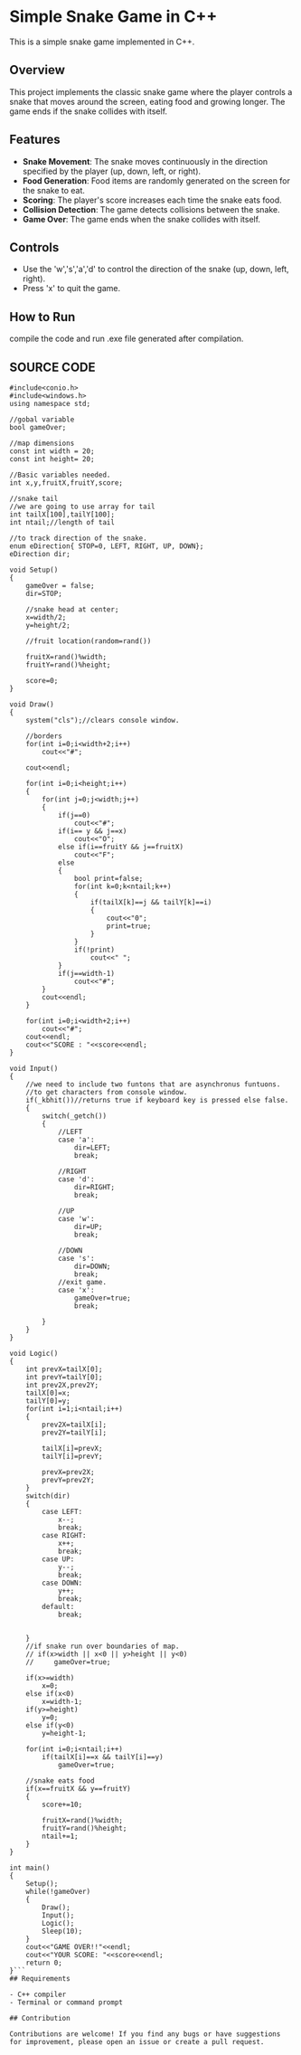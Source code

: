 # Simple Snake Game in C++

This is a simple snake game implemented in C++.

## Overview

This project implements the classic snake game where the player controls a snake that moves around the screen, eating food and growing longer. The game ends if the snake collides with itself.

## Features

- **Snake Movement**: The snake moves continuously in the direction specified by the player (up, down, left, or right).
- **Food Generation**: Food items are randomly generated on the screen for the snake to eat.
- **Scoring**: The player's score increases each time the snake eats food.
- **Collision Detection**: The game detects collisions between the snake.
- **Game Over**: The game ends when the snake collides with itself.

## Controls

- Use the 'w','s','a','d' to control the direction of the snake (up, down, left, right).
- Press 'x' to quit the game.

## How to Run

compile the code and run .exe file generated after compilation.

## SOURCE CODE
```#include<iostream>
#include<conio.h>
#include<windows.h>
using namespace std;

//gobal variable
bool gameOver;

//map dimensions
const int width = 20;
const int height= 20;

//Basic variables needed.
int x,y,fruitX,fruitY,score;

//snake tail
//we are going to use array for tail
int tailX[100],tailY[100];
int ntail;//length of tail

//to track direction of the snake.
enum eDirection{ STOP=0, LEFT, RIGHT, UP, DOWN};
eDirection dir; 

void Setup()
{
    gameOver = false;
    dir=STOP;

    //snake head at center;
    x=width/2;
    y=height/2;

    //fruit location(random=rand())
    
    fruitX=rand()%width;
    fruitY=rand()%height;
    
    score=0;
}

void Draw()
{
    system("cls");//clears console window.
    
    //borders
    for(int i=0;i<width+2;i++)
        cout<<"#";
    
    cout<<endl;

    for(int i=0;i<height;i++)
    {
        for(int j=0;j<width;j++)
        {
            if(j==0)
                cout<<"#";
            if(i== y && j==x)
                cout<<"O";
            else if(i==fruitY && j==fruitX)
                cout<<"F";
            else
            {
                bool print=false;
                for(int k=0;k<ntail;k++)
                {
                    if(tailX[k]==j && tailY[k]==i)
                    {
                        cout<<"0";
                        print=true;
                    }
                }
                if(!print)
                    cout<<" ";
            }
            if(j==width-1)
                cout<<"#";
        }
        cout<<endl;
    }

    for(int i=0;i<width+2;i++)
        cout<<"#";
    cout<<endl;
    cout<<"SCORE : "<<score<<endl;
}

void Input()
{
    //we need to include two funtons that are asynchronus funtuons.
    //to get characters from console window.
    if(_kbhit())//returns true if keyboard key is pressed else false.
    {
        switch(_getch())
        {
            //LEFT
            case 'a':
                dir=LEFT;
                break;
            
            //RIGHT
            case 'd':
                dir=RIGHT;
                break;
            
            //UP
            case 'w':
                dir=UP;
                break;
            
            //DOWN
            case 's':
                dir=DOWN;
                break;
            //exit game.
            case 'x':
                gameOver=true;
                break;

        }
    }
}

void Logic()
{
    int prevX=tailX[0];
    int prevY=tailY[0];
    int prev2X,prev2Y;
    tailX[0]=x;
    tailY[0]=y;
    for(int i=1;i<ntail;i++)
    {
        prev2X=tailX[i];
        prev2Y=tailY[i];
        
        tailX[i]=prevX;
        tailY[i]=prevY;

        prevX=prev2X;
        prevY=prev2Y;
    }
    switch(dir)
    {
        case LEFT:
            x--;
            break;
        case RIGHT:
            x++;
            break;
        case UP:
            y--;
            break;
        case DOWN:
            y++;
            break;
        default:
            break;
        

    }
    //if snake run over boundaries of map.
    // if(x>width || x<0 || y>height || y<0)
    //     gameOver=true;

    if(x>=width)
        x=0;
    else if(x<0)
        x=width-1;
    if(y>=height)
        y=0;
    else if(y<0)
        y=height-1;

    for(int i=0;i<ntail;i++)
        if(tailX[i]==x && tailY[i]==y)
            gameOver=true;
    
    //snake eats food
    if(x==fruitX && y==fruitY)
    {
        score+=10;
            
        fruitX=rand()%width;
        fruitY=rand()%height;
        ntail+=1;
    }
}

int main()
{
    Setup();
    while(!gameOver)
    {
        Draw();
        Input();
        Logic();
        Sleep(10);
    }
    cout<<"GAME OVER!!"<<endl;
    cout<<"YOUR SCORE: "<<score<<endl;
    return 0;
}```
## Requirements

- C++ compiler
- Terminal or command prompt

## Contribution

Contributions are welcome! If you find any bugs or have suggestions for improvement, please open an issue or create a pull request.
